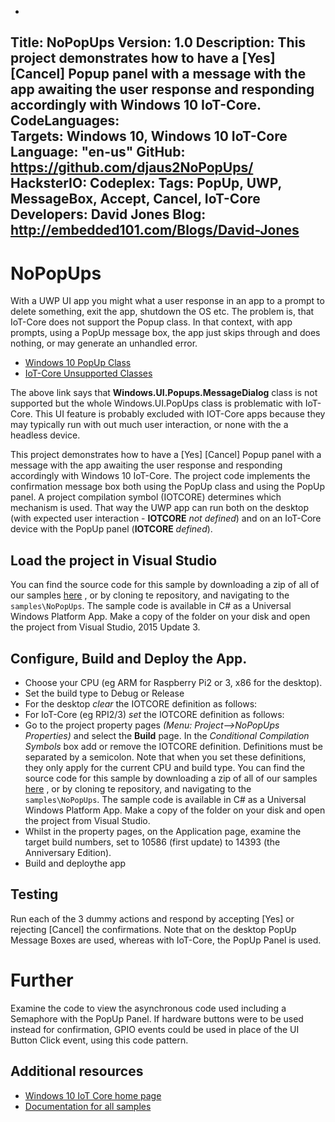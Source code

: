 -
Title: NoPopUps
Version: 1.0
Description: This project demonstrates how to have a [Yes] [Cancel] Popup panel with a message with the app awaiting the user response and responding accordingly with Windows 10 IoT-Core. 
CodeLanguages:  
Targets: Windows 10, Windows 10 IoT-Core
Language:  "en-us"
GitHub: https://github.com/djaus2NoPopUps/
HacksterIO: 
Codeplex: 
Tags: PopUp, UWP, MessageBox, Accept, Cancel, IoT-Core
Developers: David Jones
Blog:  http://embedded101.com/Blogs/David-Jones
---

# NoPopUps

With a UWP UI app you might what a user response in an app to a prompt to delete something, exit the app, shutdown the OS etc. The problem is, that IoT-Core does not support the Popup class. In that context, with app prompts, using a PopUp message box, the app just skips through and does nothing, or may generate an unhandled error. 
* [Windows 10 PopUp Class](https://msdn.microsoft.com/en-us/library/windows/apps/windows.ui.xaml.controls.primitives.popup.aspx)
* [IoT-Core Unsupported Classes](https://developer.microsoft.com/en-us/windows/iot/docs/unavailableapis)

The above link says that   **Windows.UI.Popups.MessageDialog** class is not supported but the whole Windows.UI.PopUps class is problematic with IoT-Core. This UI feature is probably excluded with IOT-Core apps because they may typically run with out much user interaction, or none with the a headless device.

This project demonstrates how to have a [Yes] [Cancel] Popup panel with a message with the app awaiting the user response and responding accordingly with Windows 10 IoT-Core. The project code implements the confirmation message box both using the PopUp class and using the PopUp panel. A project compilation symbol (IOTCORE) determines which mechanism is used. That way the UWP app can run both on the desktop (with expected user interaction - **IOTCORE** _not defined_) and on an IoT-Core device with the PopUp panel (**IOTCORE** _defined_).

## Load the project in Visual Studio

You can find the source code for this sample by downloading a zip of all of our samples [here](https://github.com/ms-iot/samples/archive/develop.zip) , or by cloning te repository, and navigating to the `samples\NoPopUps`.  The sample code is available in C# as a Universal Windows Platform App. Make a copy of the folder on your disk and open the project from Visual Studio, 2015 Update 3. 

## Configure, Build and Deploy the App.
* Choose your CPU (eg ARM for Raspberry Pi2 or 3, x86 for the desktop).
* Set the build type to Debug or Release 
* For the desktop _clear_ the IOTCORE definition as follows:
* For IoT-Core (eg RPI2/3) _set_ the IOTCORE definition as follows:
* Go to the project property pages _(Menu: Project-->NoPopUps Properties)_ and select the **Build** page. In the _Conditional Compilation Symbols_ box add or remove the IOTCORE definition. Definitions must be separated by a semicolon. Note that when you set these definitions, they only apply for the current CPU and build type.
You can find the source code for this sample by downloading a zip of all of our samples [here](https://github.com/ms-iot/samples/archive/develop.zip) , or by cloning te repository, and navigating to the `samples\NoPopUps`.  The sample code is available in C# as a Universal Windows Platform App. Make a copy of the folder on your disk and open the project from Visual Studio.
* Whilst in the property pages, on the Application page,  examine the target build numbers, set to 10586 (first update) to 14393 (the Anniversary Edition).
* Build and deploythe app

## Testing
Run each of the 3 dummy actions and respond by accepting [Yes] or rejecting [Cancel] the confirmations. Note that on the desktop PopUp Message Boxes are used, whereas with IoT-Core, the PopUp Panel is used. 

# Further
Examine the code to view the asynchronous code used including a Semaphore with the PopUp Panel. If hardware buttons were to be used instead for confirmation, GPIO events could be used in place of the UI Button Click event, using this code pattern.



## Additional resources
* [Windows 10 IoT Core home page](https://developer.microsoft.com/en-us/windows/iot/)
* [Documentation for all samples](https://developer.microsoft.com/en-us/windows/iot/samples)

